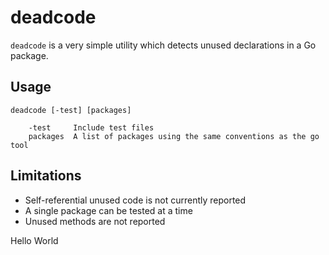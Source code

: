 # deadcode

`deadcode` is a very simple utility which detects unused declarations in a Go package.

## Usage
```
deadcode [-test] [packages]

    -test     Include test files
    packages  A list of packages using the same conventions as the go tool
```

## Limitations

* Self-referential unused code is not currently reported
* A single package can be tested at a time
* Unused methods are not reported

Hello World
